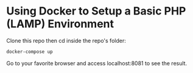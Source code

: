 # Using Docker to Setup a Basic PHP (LAMP) Environment

Clone this repo then cd inside the repo's folder:

```bash
docker-compose up
```

Go to your favorite browser and access localhost:8081 to see the result.
